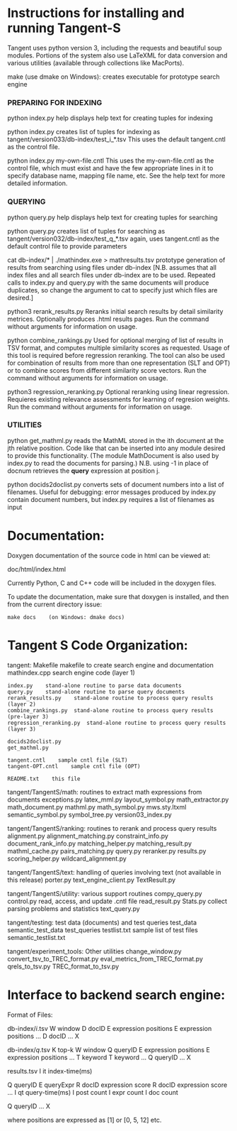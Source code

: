 Instructions for installing and running Tangent-S
====================================================

Tangent uses python version 3, including the requests and beautiful soup modules.  Portions of the system also use LaTeXML for data conversion and various utilities (available through collections like MacPorts).

make (use dmake on Windows):
   creates executable for prototype search engine

### PREPARING FOR INDEXING

python index.py help
   displays help text for creating tuples for indexing

python index.py 
    creates list of tuples for indexing as tangent/version033/db-index/test_i_*.tsv
    This uses the default tangent.cntl as the control file.

python index.py my-own-file.cntl
    This uses the my-own-file.cntl as the control file, which must exist and have the few
    appropriate lines in it to specify database name, mapping file name, etc. See the help
    text for more detailed information.

### QUERYING

python query.py help
   displays help text for creating tuples for searching

python query.py
   creates list of tuples for searching as tangent/version032/db-index/test_q_*.tsv
   again, uses tangent.cntl as the default control file to provide parameters

cat db-index/* | ./mathindex.exe > mathresults.tsv
   prototype generation of results from searching using files under db-index
   [N.B. assumes that all index files and all search files under db-index are to be used.
    Repeated calls to index.py and query.py with the same documents will produce
    duplicates, so change the argument to cat to specify just which files are desired.]

python3 rerank_results.py 
    Reranks initial search results by detail similarity metrices. Optionally produces .html results pages.
    Run the command without arguments for information on usage.

python combine_rankings.py 
   Used for optional merging of list of results in TSV format, and computes multiple similarity scores as requested.
   Usage of this tool is required before regression reranking. The tool can also be used for combination of results
   from more than one representation (SLT and OPT) or to combine scores from different similarity score vectors. 
   Run the command without arguments for information on usage.

python3 regression_reranking.py
    Optional reranking using linear regression. Requieres existing relevance assessments for learning of 
    regresion weights. Run the command without arguments for information on usage.



### UTILITIES

python get_mathml.py <cntl> <docnum> <position>
   reads the MathML stored in the ith document at the jth relative position.
   Code like that can be inserted into any module desired to provide this functionality.
   (The module MathDocument is also used by index.py to read the documents for parsing.)
   N.B. using -1 in place of docnum retrieves the **query** expression at position j.

python docids2doclist.py <cntl> <docnums> <docnames>
   converts sets of document numbers into a list of filenames.
   Useful for debugging: error messages produced by index.py contain document numbers,
      but index.py requires a list of filenames as input




Documentation:
==============

Doxygen documentation of the source code in html can be viewed at:

doc/html/index.html

Currently Python, C and C++ code will be included in the doxygen files.

To update the documentation, make sure that doxygen is installed, and
then from the current directory issue:

    make docs    (on Windows: dmake docs)

Tangent S Code Organization:
===============================

tangent:
    Makefile    makefile to create search engine and documentation
    mathindex.cpp    search engine code (layer 1)

    index.py    stand-alone routine to parse data documents
    query.py    stand-alone routine to parse query documents
    rerank_results.py    stand-alone routine to process query results (layer 2)
    combine_rankings.py  stand-alone routine to process query results (pre-layer 3)
    regression_reranking.py  stand-alone routine to process query results (layer 3)

    docids2doclist.py
    get_mathml.py

    tangent.cntl    sample cntl file (SLT)
    tangent-OPT.cntl    sample cntl file (OPT)

    README.txt    this file

tangent/TangentS/math:    routines to extract math expressions from documents
    exceptions.py
    latex_mml.py
    layout_symbol.py
    math_extractor.py
    math_document.py
    mathml.py
    math_symbol.py
    mws.sty.ltxml
    semantic_symbol.py
    symbol_tree.py
    version03_index.py

tangent/TangentS/ranking:    routines to rerank and process query results
    alignment.py
    alignment_matching.py
    constraint_info.py
    document_rank_info.py
    matching_helper.py
    matching_result.py
    mathml_cache.py
    pairs_matching.py
    query.py
    reranker.py
    results.py
    scoring_helper.py
    wildcard_alignment.py

tangent/TangentS/text:	handling of queries involving text (not available in this release)
    porter.py
    text_engine_client.py
    TextResult.py

tangent/TangentS/utility:    various support routines
    compy_query.py
    control.py    read, access, and update .cntl file
    read_result.py
    Stats.py    collect parsing problems and statistics
    text_query.py
     

tangent/testing:    test data (documents) and test queries
    test_data
    semantic_test_data
    test_queries
    testlist.txt    sample list of test files
    semantic_testlist.txt

tangent/experiment_tools:	Other utilities
    change_window.py
    convert_tsv_to_TREC_format.py
    eval_metrics_from_TREC_format.py
    qrels_to_tsv.py
    TREC_format_to_tsv.py


Interface to backend search engine:
===================================

Format of Files:

db-index/*_i_*.tsv
W	window
D	docID
E	expression	positions
E	expression	positions
...
D	docID
...
X

db-index/*_q_*.tsv
K	top-k
W	window
Q	queryID
E	expression	positions
E	expression	positions
...
T	keyword
T	keyword
...
Q	queryID
...
X

results.tsv
I	it	index-time(ms)

Q	queryID
E	queryExpr
R	docID	expression	score
R	docID	expression	score
...
I	qt	query-time(ms)
I	post	count
I	expr	count
I	doc	count

Q	queryID
...
X

where positions are expressed as [1] or [0, 5, 12] etc.
